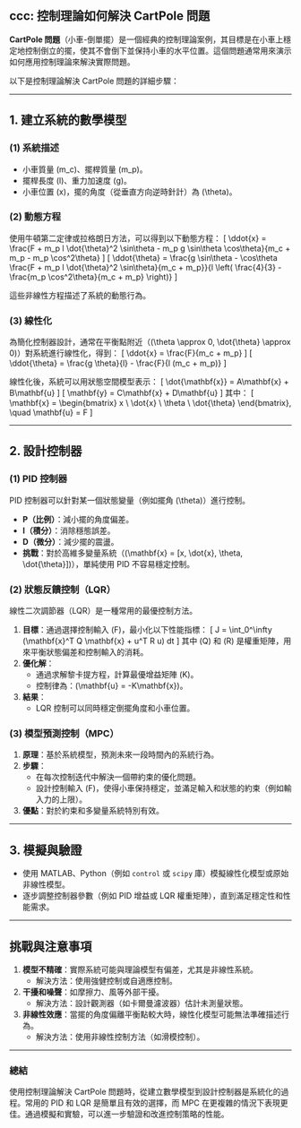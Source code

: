 ## ccc: 控制理論如何解決 CartPole 問題

**CartPole 問題**（小車-倒單擺）是一個經典的控制理論案例，其目標是在小車上穩定地控制倒立的擺，使其不會倒下並保持小車的水平位置。這個問題通常用來演示如何應用控制理論來解決實際問題。

以下是控制理論解決 CartPole 問題的詳細步驟：

---

## **1. 建立系統的數學模型**

### **(1) 系統描述**
- 小車質量 \(m_c\)、擺桿質量 \(m_p\)。
- 擺桿長度 \(l\)、重力加速度 \(g\)。
- 小車位置 \(x\)，擺的角度（從垂直方向逆時針計）為 \(\theta\)。

### **(2) 動態方程**
使用牛頓第二定律或拉格朗日方法，可以得到以下動態方程：
\[
\ddot{x} = \frac{F + m_p l \dot{\theta}^2 \sin\theta - m_p g \sin\theta \cos\theta}{m_c + m_p - m_p \cos^2\theta}
\]
\[
\ddot{\theta} = \frac{g \sin\theta - \cos\theta \frac{F + m_p l \dot{\theta}^2 \sin\theta}{m_c + m_p}}{l \left( \frac{4}{3} - \frac{m_p \cos^2\theta}{m_c + m_p} \right)}
\]

這些非線性方程描述了系統的動態行為。

### **(3) 線性化**
為簡化控制器設計，通常在平衡點附近（\(\theta \approx 0, \dot{\theta} \approx 0\)）對系統進行線性化，得到：
\[
\ddot{x} = \frac{F}{m_c + m_p}
\]
\[
\ddot{\theta} = \frac{g \theta}{l} - \frac{F}{l (m_c + m_p)}
\]

線性化後，系統可以用狀態空間模型表示：
\[
\dot{\mathbf{x}} = A\mathbf{x} + B\mathbf{u}
\]
\[
\mathbf{y} = C\mathbf{x} + D\mathbf{u}
\]
其中：
\[
\mathbf{x} = \begin{bmatrix} x \\ \dot{x} \\ \theta \\ \dot{\theta} \end{bmatrix}, \quad \mathbf{u} = F
\]

---

## **2. 設計控制器**

### **(1) PID 控制器**
PID 控制器可以針對某一個狀態變量（例如擺角 \(\theta\)）進行控制。
- **P（比例）**：減小擺的角度偏差。
- **I（積分）**：消除穩態誤差。
- **D（微分）**：減少擺的震盪。
- **挑戰**：對於高維多變量系統（\(\mathbf{x} = [x, \dot{x}, \theta, \dot{\theta}]\)），單純使用 PID 不容易穩定控制。

### **(2) 狀態反饋控制（LQR）**
線性二次調節器（LQR）是一種常用的最優控制方法。
1. **目標**：通過選擇控制輸入 \(F\)，最小化以下性能指標：
   \[
   J = \int_0^\infty (\mathbf{x}^T Q \mathbf{x} + u^T R u) dt
   \]
   其中 \(Q\) 和 \(R\) 是權重矩陣，用來平衡狀態偏差和控制輸入的消耗。
2. **優化解**：
   - 通過求解黎卡提方程，計算最優增益矩陣 \(K\)。
   - 控制律為：\(\mathbf{u} = -K\mathbf{x}\)。
3. **結果**：
   - LQR 控制可以同時穩定倒擺角度和小車位置。

### **(3) 模型預測控制（MPC）**
1. **原理**：基於系統模型，預測未來一段時間內的系統行為。
2. **步驟**：
   - 在每次控制迭代中解決一個帶約束的優化問題。
   - 設計控制輸入 \(F\)，使得小車保持穩定，並滿足輸入和狀態的約束（例如輸入力的上限）。
3. **優點**：對於約束和多變量系統特別有效。

---

## **3. 模擬與驗證**
- 使用 MATLAB、Python（例如 `control` 或 `scipy` 庫）模擬線性化模型或原始非線性模型。
- 逐步調整控制器參數（例如 PID 增益或 LQR 權重矩陣），直到滿足穩定性和性能需求。

---

## **挑戰與注意事項**
1. **模型不精確**：實際系統可能與理論模型有偏差，尤其是非線性系統。
   - 解決方法：使用強健控制或自適應控制。
2. **干擾和噪聲**：如摩擦力、風等外部干擾。
   - 解決方法：設計觀測器（如卡爾曼濾波器）估計未測量狀態。
3. **非線性效應**：當擺的角度偏離平衡點較大時，線性化模型可能無法準確描述行為。
   - 解決方法：使用非線性控制方法（如滑模控制）。

---

### **總結**
使用控制理論解決 CartPole 問題時，從建立數學模型到設計控制器是系統化的過程。常用的 PID 和 LQR 是簡單且有效的選擇，而 MPC 在更複雜的情況下表現更佳。通過模擬和實驗，可以進一步驗證和改進控制策略的性能。


